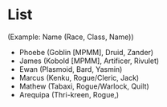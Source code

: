 # List
(Example: Name (Race, Class, Name))
- Phoebe (Goblin [MPMM], Druid, Zander)
- James (Kobold [MPMM], Artificer, Rivulet)
- Ewan (Plasmoid, Bard, Yasmin)
- Marcus (Kenku, Rogue/Cleric, Jack)
- Mathew (Tabaxi, Rogue/Warlock, Quilt)
- Arequipa (Thri-kreen, Rogue,)